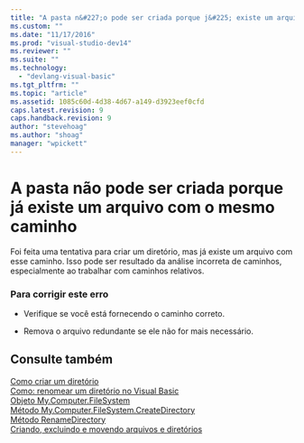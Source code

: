 ```yaml
---
title: "A pasta n&#227;o pode ser criada porque j&#225; existe um arquivo com o mesmo caminho | Microsoft Docs"
ms.custom: ""
ms.date: "11/17/2016"
ms.prod: "visual-studio-dev14"
ms.reviewer: ""
ms.suite: ""
ms.technology: 
  - "devlang-visual-basic"
ms.tgt_pltfrm: ""
ms.topic: "article"
ms.assetid: 1085c60d-4d38-4d67-a149-d3923eef0cfd
caps.latest.revision: 9
caps.handback.revision: 9
author: "stevehoag"
ms.author: "shoag"
manager: "wpickett"
---
```

# A pasta n&#227;o pode ser criada porque j&#225; existe um arquivo com o mesmo caminho
Foi feita uma tentativa para criar um diretório, mas já existe um arquivo com esse caminho. Isso pode ser resultado da análise incorreta de caminhos, especialmente ao trabalhar com caminhos relativos.  
  
### Para corrigir este erro  
  
-   Verifique se você está fornecendo o caminho correto.  
  
-   Remova o arquivo redundante se ele não for mais necessário.  
  
## Consulte também  
 [Como criar um diretório](../../visual-basic/developing-apps/programming/drives-directories-files/how-to-create-a-directory.md)   
 [Como: renomear um diretório no Visual Basic](http://msdn.microsoft.com/pt-br/780c7afc-a03c-4b01-865a-510fe331b1cc)   
 [Objeto My.Computer.FileSystem](../../visual-basic/language-reference/objects/my-computer-filesystem-object.md)   
 [Método My.Computer.FileSystem.CreateDirectory](http://msdn.microsoft.com/pt-br/2c1688d2-a60c-4e68-9a1a-4006917b28e1)   
 [Método RenameDirectory](http://msdn.microsoft.com/pt-br/14700cb3-9d29-46e2-af8d-61970d7e251b)   
 [Criando, excluindo e movendo arquivos e diretórios](../../visual-basic/developing-apps/programming/drives-directories-files/creating-deleting-and-moving-files-and-directories.md)